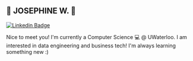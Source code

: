 ## 🌸 JOSEPHINE W. 🌸

[![Linkedin Badge](https://img.shields.io/badge/-@josephinew-blue?style=flat&logo=Linkedin&logoColor=white&https://www.linkedin.com/in/josephine-w/)](https://www.linkedin.com/in/josephine-w/)

Nice to meet you! I'm currently a Computer Science 💻 @ UWaterloo. I am interested in data engineering and business tech! I'm always learning something new :)

<!--
**josephine-w/josephine-w** is a ✨ _special_ ✨ repository because its `README.md` (this file) appears on your GitHub profile.

Here are some ideas to get you started:

- 🔭 I’m currently working on ...
- 🌱 I’m currently learning ...
- 👯 I’m looking to collaborate on ...
- 🤔 I’m looking for help with ...
- 💬 Ask me about ...
- 📫 How to reach me: ...
- 😄 Pronouns: ...
- ⚡ Fun fact: ...
-->
